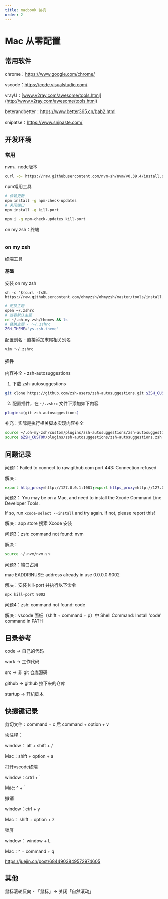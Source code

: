 ```yaml
---
title: macbook 装机
order: 2
---
```


# Mac 从零配置



## 常用软件

chrome：https://www.google.com/chrome/

vscode：https://code.visualstudio.com/

vrayU：[www.v2ray.com/awesome/tools.html](http://www.v2ray.com/awesome/tools.html)

beterandbetter：https://www.better365.cn/bab2.html

snipatse：https://www.snipaste.com/



## 开发环境

### 常用

nvm，node版本

```sh
curl -o- https://raw.githubusercontent.com/nvm-sh/nvm/v0.39.4/install.sh | bash
```

npm常用工具

```bash
# 依赖更新
npm install -g npm-check-updates
# 关闭端口
npm install -g kill-port
```

```bash
npm i -g npm-check-updates kill-port
```

on my zsh：终端

```bash

```



### on my zsh

终端工具

#### 基础

安装 on my zsh

```
sh -c "$(curl -fsSL https://raw.githubusercontent.com/ohmyzsh/ohmyzsh/master/tools/install.sh)"
```

```bash
# 更换主题
open ~/.zshrc
# 查看默认主题
cd ~/.oh-my-zsh/themes && ls
# 替换主题 - ～/.zshrc
ZSH_THEME="ys.zsh-theme"
```

配置别名 - 直接添加末尾相关别名

```bash
vim ～/.zshrc
```



#### 插件

内容补全 - zsh-autosuggestions

1. 下载  zsh-autosuggestions

```bash
git clone https://github.com/zsh-users/zsh-autosuggestions.git $ZSH_CUSTOM/plugins/zsh-autosuggestions
```

2. 配置插件，在 `~/.zshrc` 文件下添加如下内容

```bash
plugins=(git zsh-autosuggestions)
```

补充：实际是执行相关脚本实现内容补全

```bash
source ~/.oh-my-zsh/custom/plugins/zsh-autosuggestions/zsh-autosuggestions.zsh  
source $ZSH_CUSTOM/plugins/zsh-autosuggestions/zsh-autosuggestions.zsh
```



## 问题记录

问题1：Failed to connect to raw.github.com port 443: Connection refused

解决：

```bash
export http_proxy=http://127.0.0.1:1081;export https_proxy=http://127.0.0.1:1081;export ALL_PROXY=socks5://127.0.0.1:1080
```



问题2： You may be on a Mac, and need to install the Xcode Command Line Developer Tools.

If so, run `xcode-select --install` and try again. If not, please report this!

解决：app store 搜索 Xcode 安装



问题3：zsh: command not found: nvm

解决：

```bash
source ~/.nvm/nvm.sh
```



问题3：端口占用

mac EADDRINUSE: address already in use 0.0.0.0:9002

解决：安装 kill-port 并执行以下命令

```bash
npx kill-port 9002
```



问题4：zsh: command not found: code

解决：vscode 面板（shift + command + p）中 Shell Command: Install 'code' command in PATH



## 目录参考

code -> 自己的代码

work -> 工作代码

src -> 非 git 仓库源码

github -> github 拉下来的仓库

startup -> 开机脚本



## 快捷键记录

剪切文件：command + c 后 command + option + v



块注释：

window： alt + shift + /

Mac：shift + option + a



打开vscode终端

window：crtrl + `

Mac: ^ + `



撤销

window：ctrl + y

Mac： shift + option + z



锁屏

window： window + L

Mac：^ + command + q



https://juejin.cn/post/6844903849572974605



## 其他

鼠标滚轮反向 - 「鼠标」-> 关闭「自然滚动」